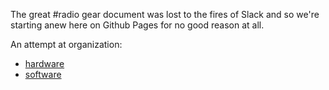 The great #radio gear document was lost to the fires of Slack and so we're starting anew here on Github Pages for no good reason at all.

An attempt at organization:
  - [hardware](hardware.md)
  - [software](software.md)
